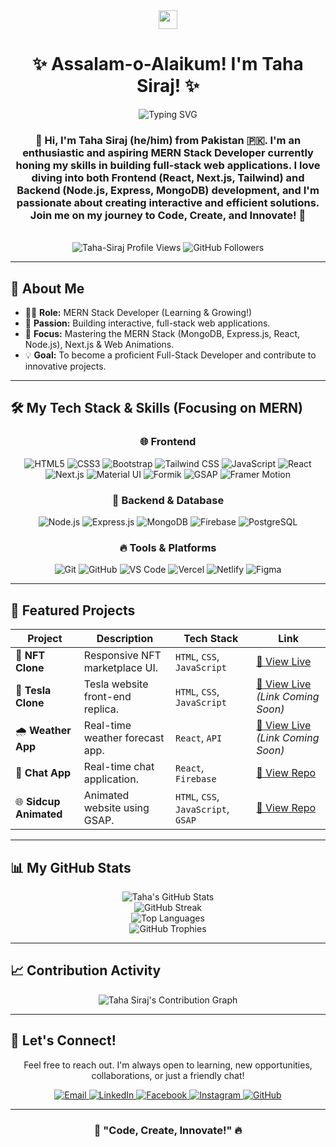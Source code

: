 <div align="center">

  <img src="https://media.giphy.com/media/hvRJCLFzcasrR4ia7z/giphy.gif" width="30px"/> 
  <h1>✨ Assalam-o-Alaikum! I'm Taha Siraj! ✨</h1>

  <img src="https://readme-typing-svg.herokuapp.com?font=Fira+Code&size=24&pause=1000&color=61DAFB&center=true&width=600&lines=Aspiring+MERN+Stack+Developer+🧑‍💻;JavaScript+Enthusiast+🚀;React+&+Next.js+Lover+❤️;Building+Full-Stack+Apps+🌐;Passionate+Problem+Solver+💡" alt="Typing SVG" />

  <br>
  
  <h3>
    👋 Hi, I'm Taha Siraj (he/him) from Pakistan 🇵🇰. I'm an enthusiastic and aspiring <b>MERN Stack Developer</b> currently honing my skills in building full-stack web applications. I love diving into both <b>Frontend</b> (React, Next.js, Tailwind) and <b>Backend</b> (Node.js, Express, MongoDB) development, and I'm passionate about creating interactive and efficient solutions. Join me on my journey to Code, Create, and Innovate! 🚀
  </h3>

  <br>

  <img src="https://komarev.com/ghpvc/?username=Taha-Siraj&label=Profile%20Views&color=0e75b6&style=flat-square" alt="Taha-Siraj Profile Views" />
  <img src="https://img.shields.io/github/followers/Taha-Siraj?label=Followers&style=social" alt="GitHub Followers"/>
  
</div>

---

## 🚀 About Me

-   👨‍💻 **Role:** MERN Stack Developer (Learning & Growing!)
-   🎨 **Passion:** Building interactive, full-stack web applications.
-   🧠 **Focus:** Mastering the MERN Stack (MongoDB, Express.js, React, Node.js), Next.js & Web Animations.
-   💡 **Goal:** To become a proficient Full-Stack Developer and contribute to innovative projects.

---

## 🛠️ My Tech Stack & Skills (Focusing on MERN)

<div align="center">

  ### 🌐 Frontend
  <img src="https://img.shields.io/badge/HTML5-E34F26?style=for-the-badge&logo=html5&logoColor=white" alt="HTML5"/>
  <img src="https://img.shields.io/badge/CSS3-1572B6?style=for-the-badge&logo=css3&logoColor=white" alt="CSS3"/>
  <img src="https://img.shields.io/badge/Bootstrap-7952B3?style=for-the-badge&logo=bootstrap&logoColor=white" alt="Bootstrap"/>
  <img src="https://img.shields.io/badge/Tailwind_CSS-38B2AC?style=for-the-badge&logo=tailwind-css&logoColor=white" alt="Tailwind CSS"/>
  <img src="https://img.shields.io/badge/JavaScript-F7DF1E?style=for-the-badge&logo=javascript&logoColor=black" alt="JavaScript"/>
  <img src="https://img.shields.io/badge/React-61DAFB?style=for-the-badge&logo=react&logoColor=black" alt="React"/>
  <img src="https://img.shields.io/badge/Next.js-000000?style=for-the-badge&logo=nextdotjs&logoColor=white" alt="Next.js"/>
  <img src="https://img.shields.io/badge/Material%20UI-007FFF?style=for-the-badge&logo=mui&logoColor=white" alt="Material UI"/>
  <img src="https://img.shields.io/badge/Formik-1877F2?style=for-the-badge&logo=formik&logoColor=white" alt="Formik"/>
  <img src="https://img.shields.io/badge/GSAP-88CE02?style=for-the-badge&logo=greensock&logoColor=white" alt="GSAP"/>
  <img src="https://img.shields.io/badge/Framer%20Motion-E10098?style=for-the-badge&logo=framer&logoColor=white" alt="Framer Motion"/>

  ### 🔧 Backend & Database
  <img src="https://img.shields.io/badge/Node.js-339933?style=for-the-badge&logo=node.js&logoColor=white" alt="Node.js"/>
  <img src="https://img.shields.io/badge/Express.js-000000?style=for-the-badge&logo=express&logoColor=white" alt="Express.js"/>
  <img src="https://img.shields.io/badge/MongoDB-47A248?style=for-the-badge&logo=mongodb&logoColor=white" alt="MongoDB"/>
  <img src="https://img.shields.io/badge/Firebase-FFCA28?style=for-the-badge&logo=firebase&logoColor=black" alt="Firebase"/>
  <img src="https://img.shields.io/badge/PostgreSQL-4169E1?style=for-the-badge&logo=postgresql&logoColor=white" alt="PostgreSQL"/>

  ### 🔥 Tools & Platforms
  <img src="https://img.shields.io/badge/Git-F05032?style=for-the-badge&logo=git&logoColor=white" alt="Git"/>
  <img src="https://img.shields.io/badge/GitHub-181717?style=for-the-badge&logo=github&logoColor=white" alt="GitHub"/>
  <img src="https://img.shields.io/badge/VS_Code-007ACC?style=for-the-badge&logo=visual-studio-code&logoColor=white" alt="VS Code"/>
  <img src="https://img.shields.io/badge/Vercel-000000?style=for-the-badge&logo=vercel&logoColor=white" alt="Vercel"/>
  <img src="https://img.shields.io/badge/Netlify-00C7B7?style=for-the-badge&logo=netlify&logoColor=white" alt="Netlify"/>
  <img src="https://img.shields.io/badge/Figma-F24E1E?style=for-the-badge&logo=figma&logoColor=white" alt="Figma"/>

</div>

---

## 🚀 Featured Projects

| Project                                    | Description                       | Tech Stack                                       | Link                                               |
| ------------------------------------------ | --------------------------------- | ------------------------------------------------ | -------------------------------------------------- |
| 🎨 **NFT Clone** | Responsive NFT marketplace UI.    | `HTML`, `CSS`, `JavaScript`                      | [🔗 View Live](https://tahasiraj101.github.io/NFT-clone/) |
| 🚨 **Tesla Clone** | Tesla website front-end replica.  | `HTML`, `CSS`, `JavaScript`                      | [🔗 View Live](#) *(Link Coming Soon)* |
| 🌧 **Weather App** | Real-time weather forecast app.   | `React`, `API`                                   | [🔗 View Live](#) *(Link Coming Soon)* |
| 💬 **Chat App** | Real-time chat application.       | `React`, `Firebase`                              | [🔗 View Repo](https://github.com/Taha-Siraj/Chat-App) |
| 🌐 **Sidcup Animated** | Animated website using GSAP.      | `HTML`, `CSS`, `JavaScript`, `GSAP`              | [🔗 View Repo](https://github.com/Taha-Siraj/Sidcup-Animated-websites-) |

---

## 📊 My GitHub Stats

<div align="center">

  <img src="https://github-readme-stats.vercel.app/api?username=Taha-Siraj&show_icons=true&theme=tokyonight&hide_border=true&include_all_commits=true&count_private=true&custom_title=Taha's%20GitHub%20Stats" alt="Taha's GitHub Stats"/>
  <br/>
  <img src="https://github-readme-streak-stats.herokuapp.com/?user=Taha-Siraj&theme=tokyonight&hide_border=true" alt="GitHub Streak"/>
  <br/>
  <img src="https://github-readme-stats.vercel.app/api/top-langs/?username=Taha-Siraj&layout=compact&theme=tokyonight&hide_border=true&langs_count=10" alt="Top Languages"/>
  <br/>
  <img src="https://github-profile-trophy.vercel.app/?username=Taha-Siraj&theme=tokyonight&no-frame=true&margin-w=15&column=7" alt="GitHub Trophies"/>

</div>

---

## 📈 Contribution Activity

<div align="center">
  <img src="https://ghchart.rshah.org/Taha-Siraj" alt="Taha Siraj's Contribution Graph" />
</div>

---

## 🔗 Let's Connect!

<div align="center">
  <p>Feel free to reach out. I'm always open to learning, new opportunities, collaborations, or just a friendly chat!</p>
  <a href="mailto:Pikachugaming899@gmail.com" target="_blank">
    <img src="https://img.shields.io/badge/Gmail-D14836?style=for-the-badge&logo=gmail&logoColor=white" alt="Email"/>
  </a>
  <a href="https://www.linkedin.com/in/taha-siraj-2331952a8/" target="_blank">
    <img src="https://img.shields.io/badge/LinkedIn-0077B5?style=for-the-badge&logo=linkedin&logoColor=white" alt="LinkedIn"/>
  </a>
  <a href="https://www.facebook.com/profile.php?id=100070531411711" target="_blank">
    <img src="https://img.shields.io/badge/Facebook-1877F2?style=for-the-badge&logo=facebook&logoColor=white" alt="Facebook"/>
  </a>
  <a href="https://www.instagram.com/taha___siraj/" target="_blank">
    <img src="https://img.shields.io/badge/Instagram-E4405F?style=for-the-badge&logo=instagram&logoColor=white" alt="Instagram"/>
  </a>
  <a href="https://github.com/Taha-Siraj" target="_blank">
    <img src="https://img.shields.io/badge/GitHub-181717?style=for-the-badge&logo=github&logoColor=white" alt="GitHub"/>
  </a>
</div>

---

<div align="center">
  <h3>🚀 "Code, Create, Innovate!" 🔥</h3>
</div>
